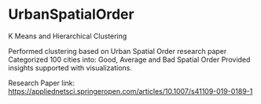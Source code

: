 # UrbanSpatialOrder
K Means and Hierarchical Clustering

Performed clustering based on Urban Spatial Order research paper
Categorized 100 cities into: Good, Average and Bad Spatial Order 
Provided insights supported with visualizations. 

Research Paper link: https://appliednetsci.springeropen.com/articles/10.1007/s41109-019-0189-1
